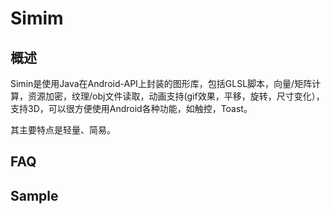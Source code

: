 Simim
========
概述
--------
Simin是使用Java在Android-API上封装的图形库，包括GLSL脚本，向量/矩阵计算，资源加密，纹理/obj文件读取，动画支持(gif效果，平移，旋转，尺寸变化），支持3D，可以很方便使用Android各种功能，如触控，Toast。

其主要特点是轻量、简易。

FAQ
--------

Sample
--------
